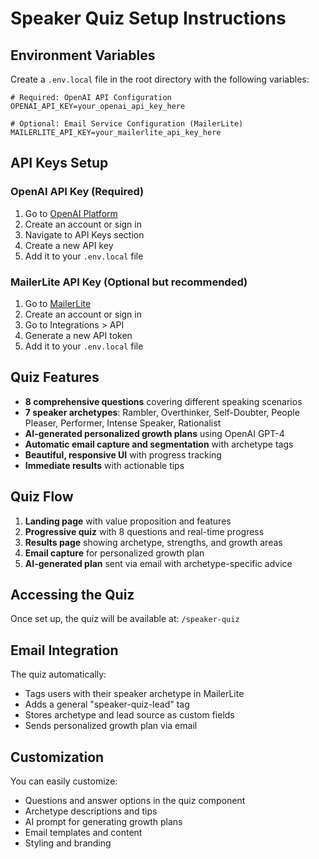 # Speaker Quiz Setup Instructions

## Environment Variables

Create a `.env.local` file in the root directory with the following variables:

```env
# Required: OpenAI API Configuration
OPENAI_API_KEY=your_openai_api_key_here

# Optional: Email Service Configuration (MailerLite)
MAILERLITE_API_KEY=your_mailerlite_api_key_here
```

## API Keys Setup

### OpenAI API Key (Required)
1. Go to [OpenAI Platform](https://platform.openai.com/)
2. Create an account or sign in
3. Navigate to API Keys section
4. Create a new API key
5. Add it to your `.env.local` file

### MailerLite API Key (Optional but recommended)
1. Go to [MailerLite](https://www.mailerlite.com/)
2. Create an account or sign in
3. Go to Integrations > API
4. Generate a new API token
5. Add it to your `.env.local` file

## Quiz Features

- **8 comprehensive questions** covering different speaking scenarios
- **7 speaker archetypes**: Rambler, Overthinker, Self-Doubter, People Pleaser, Performer, Intense Speaker, Rationalist
- **AI-generated personalized growth plans** using OpenAI GPT-4
- **Automatic email capture and segmentation** with archetype tags
- **Beautiful, responsive UI** with progress tracking
- **Immediate results** with actionable tips

## Quiz Flow

1. **Landing page** with value proposition and features
2. **Progressive quiz** with 8 questions and real-time progress
3. **Results page** showing archetype, strengths, and growth areas
4. **Email capture** for personalized growth plan
5. **AI-generated plan** sent via email with archetype-specific advice

## Accessing the Quiz

Once set up, the quiz will be available at: `/speaker-quiz`

## Email Integration

The quiz automatically:
- Tags users with their speaker archetype in MailerLite
- Adds a general "speaker-quiz-lead" tag
- Stores archetype and lead source as custom fields
- Sends personalized growth plan via email

## Customization

You can easily customize:
- Questions and answer options in the quiz component
- Archetype descriptions and tips
- AI prompt for generating growth plans
- Email templates and content
- Styling and branding

















